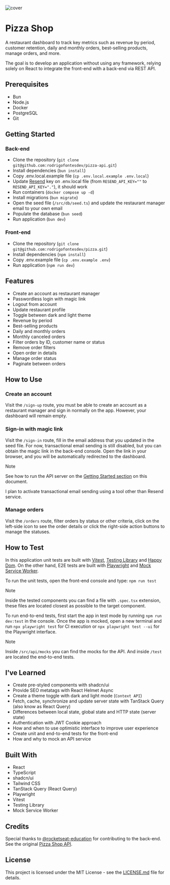 ![cover](https://github.com/user-attachments/assets/d6b16526-c4d6-4f36-ae40-46e2c9aa34d1)

# Pizza Shop

A restaurant dashboard to track key metrics such as revenue by period, customer retention, daily and monthly orders, best-selling products, manage orders, and more.

The goal is to develop an application without using any framework, relying solely on React to integrate the front-end with a back-end via REST API.

## Prerequisites

- Bun
- Node.js
- Docker
- PostgreSQL
- Git

## Getting Started

### Back-end

- Clone the repository (`git clone git@github.com:rodrigofontesdev/pizza-api.git`)
- Install dependencies (`bun install`)
- Copy .env.local.example file (`cp .env.local.example .env.local`)
- Update [Resend](https://resend.com) key on .env.local file (from `RESEND_API_KEY=""` to `RESEND_API_KEY="."`), it should work
- Run containers (`docker compose up -d`)
- Install migrations (`bun migrate`)
- Open the seed file (`/src/db/seed.ts`) and update the restaurant manager email to your own email
- Populate the database (`bun seed`)
- Run application (`bun dev`)

### Front-end

- Clone the repository (`git clone git@github.com:rodrigofontesdev/pizza.git`)
- Install dependencies (`npm install`)
- Copy .env.example file (`cp .env.example .env`)
- Run application (`npm run dev`)

## Features

- Create an account as restaurant manager
- Passwordless login with magic link
- Logout from account
- Update restaurant profile
- Toggle between dark and light theme
- Revenue by period
- Best-selling products
- Daily and monthly orders
- Monthly canceled orders
- Filter orders by ID, customer name or status
- Remove order filters
- Open order in details
- Manage order status
- Paginate between orders

## How to Use

### Create an account

Visit the `/sign-up` route, you must be able to create an account as a restaurant manager and sign in normally on the app. However, your dashboard will remain empty.

### Sign-in with magic link

Visit the `/sign-in` route, fill in the email address that you updated in the seed file. For now, transactional email sending is still disabled, but you can obtain the magic link in the back-end console. Open the link in your browser, and you will be automatically redirected to the dashboard.

> [!NOTE]
> See how to run the API server on the [Getting Started section](#getting-started) on this document.
> 
> I plan to activate transactional email sending using a tool other than Resend service.

### Manage orders

Visit the `/orders` route, filter orders by status or other criteria, click on the left-side icon to see the order details or click the right-side action buttons to manage the statuses.

## How to Test

In this application unit tests are built with [Vitest](https://github.com/vitest-dev/vitest), [Testing Library](https://github.com/testing-library/react-testing-library) and [Happy Dom](https://github.com/capricorn86/happy-dom). On the other hand, E2E tests are built with [Playwright](https://github.com/microsoft/playwright) and [Mock Service Worker](https://github.com/mswjs/msw).

To run the unit tests, open the front-end console and type: `npm run test`

> [!NOTE]
> Inside the tested components you can find a file with `.spec.tsx` extension, these files are located closest as possible to the target component.

To run end-to-end tests, first start the app in test mode by running `npm run dev:test` in the console. Once the app is mocked, open a new terminal and run `npx playwright test` for CI execution or `npx playwright test --ui` for the Playwright interface.

> [!NOTE]
> Inside `/src/api/mocks` you can find the mocks for the API. And inside `/test` are located the end-to-end tests.

## I've Learned

- Create pre-styled components with shadcn/ui
- Provide SEO metatags with React Helmet Async
- Create a theme toggle with dark and light mode (`Context API`)
- Fetch, cache, synchronize and update server state with TanStack Query (also know as React Query)
- Differences between local state, global state and HTTP state (server state)
- Authentication with JWT Cookie approach
- How and when to use optimistic interface to improve user experience
- Create unit and end-to-end tests for the front-end
- How and why to mock an API service

## Built With

- React
- TypeScript
- shadcn/ui
- Tailwind CSS
- TanStack Query (React Query)
- Playwright
- Vitest
- Testing Library
- Mock Service Worker

## Credits

Special thanks to [@rocketseat-education](https://github.com/rocketseat-education) for contributing to the back-end. See the original [Pizza Shop API](https://github.com/rocketseat-education/pizzashop-api).

## License

This project is licensed under the MIT License - see the [LICENSE.md](LICENSE) file for details.
